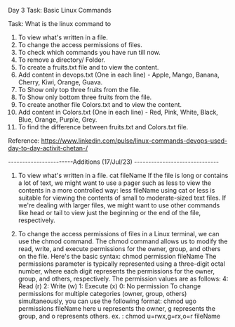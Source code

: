 Day 3 Task: Basic Linux Commands

Task: What is the linux command to

1. To view what's written in a file.
2. To change the access permissions of files.
3. To check which commands you have run till now.
4. To remove a directory/ Folder.
5. To create a fruits.txt file and to view the content.
6. Add content in devops.txt (One in each line) - Apple, Mango, Banana, Cherry, Kiwi, Orange, Guava.
7. To Show only top three fruits from the file.
8. To Show only bottom three fruits from the file.
9. To create another file Colors.txt and to view the content.
10. Add content in Colors.txt (One in each line) - Red, Pink, White, Black, Blue, Orange, Purple, Grey.
11. To find the difference between fruits.txt and Colors.txt file.


Reference: https://www.linkedin.com/pulse/linux-commands-devops-used-day-to-day-activit-chetan-/

-----------------------Additions (17/Jul/23) ------------------------------
1. To view what's written in a file.
       cat fileName
   If the file is long or contains a lot of text, we might want to use a pager such as less to view the contents in a more controlled way:
       less fileName
   using cat or less is suitable for viewing the contents of small to moderate-sized text files. If we're dealing with larger files, we might want to use other commands like head or tail to view just the beginning or the end of the file, respectively.

2. To change the access permissions of files in a Linux terminal, we can use the chmod command. The chmod command allows us to modify the read, write, and execute permissions for the owner, group, and others on the file. Here's the basic syntax:
       chmod permission fileName
   The permissions parameter is typically represented using a three-digit octal number, where each digit represents the permissions for the owner, group, and others, respectively. The permission values are as follows:
  4: Read (r)
  2: Write (w)
  1: Execute (x)
  0: No permission
     To change permissions for multiple categories (owner, group, others) simultaneously, you can use the following format:
         chmod ugo permissions fileName
here u represents the owner, g represents the group, and o represents others.
    ex. : chmod u=rwx,g=rx,o=r fileName
